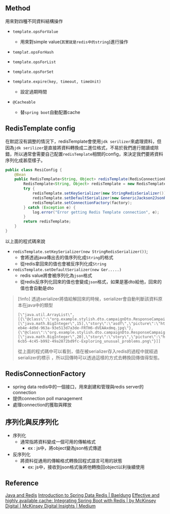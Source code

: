 
## Method

用來對四種不同資料結構操作

+ `template.opsForValue`
	+ 用來對simple value(`其實就是redis中的string`)進行操作
+ `templat.opsForHash`
+ `template.opsForList` 
+ `template.opsForSet`

+ `template.expire(key, timeout, timeUnit)`
	+ 設定過期時間

+ `@Cacheable`
	+ 替`spring boot`自動配置cache


## RedisTemplate config

在默認沒有調整的情況下，redisTemplate會使用`jdk serilizer`來處理資料，但因為`jdk serilizer`是直接將資料轉換成二進位格式，不易於我們進行閱讀或除錯，所以通常會需要自己配置`redisTemplate`相關的config，來決定我們要將資料序列化成甚麼樣子。

```java
public class ResiConfig {  
    @Bean  
    public RedisTemplate<String, Object> redisTemplate(RedisConnectionFactory factory) {  
        RedisTemplate<String, Object> redisTemplate = new RedisTemplate<>();  
        try {  
            redisTemplate.setKeySerializer(new StringRedisSerializer());  
            redisTemplate.setDefaultSerializer(new GenericJackson2JsonRedisSerializer());  
            redisTemplate.setConnectionFactory(factory);  
        } catch (Exception e) {  
            log.error("Error getting Redis Template connection", e);  
        }  
        return redisTemplate;  
    }  
}
```


以上面的程式碼來說
+ `redisTemplate.setKeySerializer(new StringRedisSerializer())`;
	+ 會將透過java傳出去的值序列化成`String`的格式
	+ 從redis拿回來的值也會被反序列化成`String`
+ `redisTemplate.setDefaultSerializer(new Ger.....)`
	+ redis value將會被序列化為`json`格式
	+ 從redis反序列化回來的值也會變成`json`格式，如果是塞dto給他，回來的值也會自動是dto

>[!info]
> 透過serializer將值給解回來的時候，serializer會自動判斷該資料原本在java中的類型
> ```redis
> [\"java.util.ArrayList\",[{\"@class\":\"org.example.stylish.dto.campaignDto.ResponseCampaignDto\",\"product_id\":[\"java.math.BigInteger\",15],\"story\":\"asdf\",\"picture\":\"http://52.69.33.14/uploads/52c9be46-eb4e-4d9d-963a-93e513d7a3de-FRTH6-dVEAAxdmq.jpg\"},{\"@class\":\"org.example.stylish.dto.campaignDto.ResponseCampaignDto\",\"product_id\":[\"java.math.BigInteger\",20],\"story\":\"story\",\"picture\":\"http://52.69.33.14/uploads/198c1c4e-6cb5-4c45-b992-49a2872bd9fc-Exploring_unusual_problems.png\"}]]
> ```
> 從上面的程式碼中可以看到，值在被serializer存入redis的過程中就經過serializer的標示
> ，所以回傳時可以透過這樣的方式去轉換回傳值得型態。


## RedisConnectionFactory

+ spring data redis中的一個接口，用來創建和管理與redis server的connection
+ 提供connection poll management
+ 處理connection的獲取與釋放

## 序列化與反序列化

+ 序列化
	+ 通常指將資料變成一個可用的傳輸格式
		+ ex : js中，將object變為json格式傳遞
+ 反序列化
	+ 將資料從通用的傳輸格式轉換回程式語言可用的狀態
		+ ex: js中，接收到json格式後將他轉換回object以利後續使用

## Reference

[Java and Redis](https://redis.io/learn/develop/java/getting-started)
[Introduction to Spring Data Redis | Baeldung](https://www.baeldung.com/spring-data-redis-tutorial)
[Effective and highly available cache: Integrating Spring Boot with Redis | by McKinsey Digital | McKinsey Digital Insights | Medium](https://medium.com/digital-mckinsey/effective-and-highly-available-cache-integrating-spring-boot-with-redis-2e21c5cec8bd)


